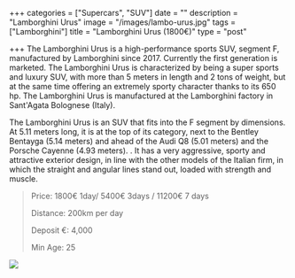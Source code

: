 +++
categories = ["Supercars", "SUV"]
date = ""
description = "Lamborghini Urus"
image = "/images/lambo-urus.jpg"
tags = ["Lamborghini"]
title = "Lamborghini Urus (1800€)"
type = "post"

+++
The Lamborghini Urus is a high-performance sports SUV, segment F, manufactured by Lamborghini since 2017. Currently the first generation is marketed. The Lamborghini Urus is characterized by being a super sports and luxury SUV, with more than 5 meters in length and 2 tons of weight, but at the same time offering an extremely sporty character thanks to its 650 hp. The Lamborghini Urus is manufactured at the Lamborghini factory in Sant'Agata Bolognese (Italy).

The Lamborghini Urus is an SUV that fits into the F segment by dimensions. At 5.11 meters long, it is at the top of its category, next to the Bentley Bentayga (5.14 meters) and ahead of the Audi Q8 (5.01 meters) and the Porsche Cayenne (4.93 meters). . It has a very aggressive, sporty and attractive exterior design, in line with the other models of the Italian firm, in which the straight and angular lines stand out, loaded with strength and muscle.

> Price: 1800€ 1day/ 5400€ 3days / 11200€ 7 days
>
> Distance: 200km per day
>
> Deposit €: 4,000
>
> Min Age: 25

[![](/images/boton.png)](https://supercarmarbella.com/contact/ "Book")